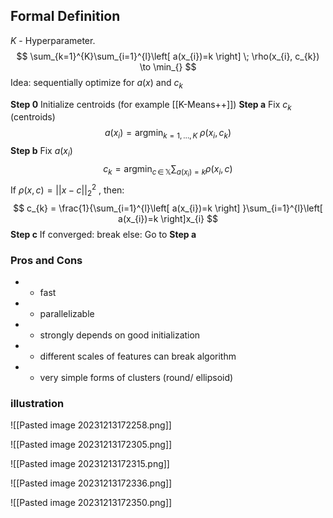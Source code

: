 ## Formal Definition
$K$ - Hyperparameter.
$$
\sum_{k=1}^{K}\sum_{i=1}^{l}\left[ a(x_{i})=k \right] \; \rho(x_{i}, c_{k}) \to \min_{}
$$
Idea: sequentially optimize for $a(x)$ and $c_{k}$

**Step 0** Initialize centroids (for example [[K-Means++]])
**Step a** Fix $c_{k}$ (centroids)
$$
a(x_{i}) = \operatorname*{argmin}_{k=1,\dots,K} \;\rho(x_{i}, c_{k})
$$
**Step b** Fix $a(x_{i})$
$$
c_{k}= \operatorname*{argmin}_{c \, \in \,\mathbb{X}} \sum_{a(x_{i})=k}\rho(x_{i}, c)
$$
If $\rho(x, c)= \lvert\lvert x-c \rvert\rvert_{2}^{2}$ , then:
$$
c_{k} = \frac{1}{\sum_{i=1}^{l}\left[ a(x_{i})=k \right] }\sum_{i=1}^{l}\left[ a(x_{i})=k \right]x_{i} 
$$
**Step c** If converged:
				break
			else:
				Go to **Step a** 

### Pros and Cons
+ + fast
+ + parallelizable
+ - strongly depends on good initialization
+ - different scales of features can break algorithm
+ - very simple forms of clusters (round/ ellipsoid)
### illustration
![[Pasted image 20231213172258.png]]

![[Pasted image 20231213172305.png]]

![[Pasted image 20231213172315.png]]

![[Pasted image 20231213172336.png]]

![[Pasted image 20231213172350.png]]